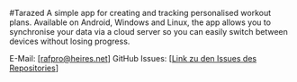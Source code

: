 #Tarazed
A simple app for creating and tracking personalised workout plans. Available on Android, Windows and Linux, the app allows you to synchronise your data via a cloud server so you can easily switch between devices without losing progress.

E-Mail: [rafpro@heires.net]
GitHub Issues: [[Link zu den Issues des Repositories](https://github.com/Toddless/Tarazed/issues)]
